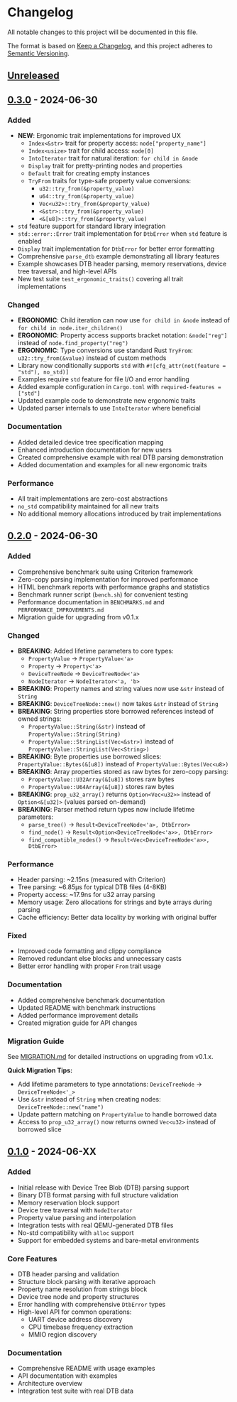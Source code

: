 # Changelog

All notable changes to this project will be documented in this file.

The format is based on [Keep a Changelog](https://keepachangelog.com/en/1.0.0/),
and this project adheres to [Semantic Versioning](https://semver.org/spec/v2.0.0.html).

## [Unreleased]

## [0.3.0] - 2024-06-30

### Added
- **NEW**: Ergonomic trait implementations for improved UX
  - `Index<&str>` trait for property access: `node["property_name"]`
  - `Index<usize>` trait for child access: `node[0]`
  - `IntoIterator` trait for natural iteration: `for child in &node`
  - `Display` trait for pretty-printing nodes and properties
  - `Default` trait for creating empty instances
  - `TryFrom` traits for type-safe property value conversions:
    - `u32::try_from(&property_value)`
    - `u64::try_from(&property_value)`
    - `Vec<u32>::try_from(&property_value)`
    - `<&str>::try_from(&property_value)`
    - `<&[u8]>::try_from(&property_value)`
- `std` feature support for standard library integration
- `std::error::Error` trait implementation for `DtbError` when `std` feature is enabled
- `Display` trait implementation for `DtbError` for better error formatting
- Comprehensive `parse_dtb` example demonstrating all library features
- Example showcases DTB header parsing, memory reservations, device tree traversal, and high-level APIs
- New test suite `test_ergonomic_traits()` covering all trait implementations

### Changed
- **ERGONOMIC**: Child iteration can now use `for child in &node` instead of `for child in node.iter_children()`
- **ERGONOMIC**: Property access supports bracket notation: `&node["reg"]` instead of `node.find_property("reg")`
- **ERGONOMIC**: Type conversions use standard Rust `TryFrom`: `u32::try_from(&value)` instead of custom methods
- Library now conditionally supports `std` with `#![cfg_attr(not(feature = "std"), no_std)]`
- Examples require `std` feature for file I/O and error handling
- Added example configuration in `Cargo.toml` with `required-features = ["std"]`
- Updated example code to demonstrate new ergonomic traits
- Updated parser internals to use `IntoIterator` where beneficial

### Documentation
- Added detailed device tree specification mapping
- Enhanced introduction documentation for new users
- Created comprehensive example with real DTB parsing demonstration
- Added documentation and examples for all new ergonomic traits

### Performance
- All trait implementations are zero-cost abstractions
- `no_std` compatibility maintained for all new traits
- No additional memory allocations introduced by trait implementations

## [0.2.0] - 2024-06-30

### Added
- Comprehensive benchmark suite using Criterion framework
- Zero-copy parsing implementation for improved performance
- HTML benchmark reports with performance graphs and statistics
- Benchmark runner script (`bench.sh`) for convenient testing
- Performance documentation in `BENCHMARKS.md` and `PERFORMANCE_IMPROVEMENTS.md`
- Migration guide for upgrading from v0.1.x

### Changed
- **BREAKING**: Added lifetime parameters to core types:
  - `PropertyValue` → `PropertyValue<'a>`
  - `Property` → `Property<'a>` 
  - `DeviceTreeNode` → `DeviceTreeNode<'a>`
  - `NodeIterator` → `NodeIterator<'a, 'b>`
- **BREAKING**: Property names and string values now use `&str` instead of `String`
- **BREAKING**: `DeviceTreeNode::new()` now takes `&str` instead of `String`
- **BREAKING**: String properties store borrowed references instead of owned strings:
  - `PropertyValue::String(&str)` instead of `PropertyValue::String(String)`
  - `PropertyValue::StringList(Vec<&str>)` instead of `PropertyValue::StringList(Vec<String>)`
- **BREAKING**: Byte properties use borrowed slices: `PropertyValue::Bytes(&[u8])` instead of `PropertyValue::Bytes(Vec<u8>)`
- **BREAKING**: Array properties stored as raw bytes for zero-copy parsing:
  - `PropertyValue::U32Array(&[u8])` stores raw bytes
  - `PropertyValue::U64Array(&[u8])` stores raw bytes
- **BREAKING**: `prop_u32_array()` returns `Option<Vec<u32>>` instead of `Option<&[u32]>` (values parsed on-demand)
- **BREAKING**: Parser method return types now include lifetime parameters:
  - `parse_tree()` → `Result<DeviceTreeNode<'a>, DtbError>`
  - `find_node()` → `Result<Option<DeviceTreeNode<'a>>, DtbError>`
  - `find_compatible_nodes()` → `Result<Vec<DeviceTreeNode<'a>>, DtbError>`

### Performance
- Header parsing: ~2.15ns (measured with Criterion)
- Tree parsing: ~6.85μs for typical DTB files (4-8KB)
- Property access: ~17.9ns for u32 array parsing
- Memory usage: Zero allocations for strings and byte arrays during parsing
- Cache efficiency: Better data locality by working with original buffer

### Fixed
- Improved code formatting and clippy compliance
- Removed redundant else blocks and unnecessary casts
- Better error handling with proper `From` trait usage

### Documentation
- Added comprehensive benchmark documentation
- Updated README with benchmark instructions  
- Added performance improvement details
- Created migration guide for API changes

### Migration Guide
See [MIGRATION.md](MIGRATION.md) for detailed instructions on upgrading from v0.1.x.

**Quick Migration Tips:**
- Add lifetime parameters to type annotations: `DeviceTreeNode` → `DeviceTreeNode<'_>`
- Use `&str` instead of `String` when creating nodes: `DeviceTreeNode::new("name")`
- Update pattern matching on `PropertyValue` to handle borrowed data
- Access to `prop_u32_array()` now returns owned `Vec<u32>` instead of borrowed slice

## [0.1.0] - 2024-06-XX

### Added
- Initial release with Device Tree Blob (DTB) parsing support
- Binary DTB format parsing with full structure validation
- Memory reservation block support
- Device tree traversal with `NodeIterator`
- Property value parsing and interpolation
- Integration tests with real QEMU-generated DTB files
- No-std compatibility with `alloc` support
- Support for embedded systems and bare-metal environments

### Core Features
- DTB header parsing and validation
- Structure block parsing with iterative approach
- Property name resolution from strings block
- Device tree node and property structures
- Error handling with comprehensive `DtbError` types
- High-level API for common operations:
  - UART device address discovery
  - CPU timebase frequency extraction
  - MMIO region discovery

### Documentation
- Comprehensive README with usage examples
- API documentation with examples
- Architecture overview
- Integration test suite with real DTB data

[unreleased]: https://github.com/user/device_tree_parser/compare/v0.3.0...HEAD
[0.3.0]: https://github.com/user/device_tree_parser/compare/v0.2.0...v0.3.0
[0.2.0]: https://github.com/user/device_tree_parser/compare/v0.1.0...v0.2.0
[0.1.0]: https://github.com/user/device_tree_parser/releases/tag/v0.1.0